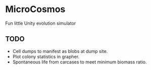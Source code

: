 # MicroCosmos
Fun little Unity evolution simulator


TODO
---
 - Cell dumps to manifest as blobs at dump site.
 - Plot colony statistics in grapher.
 - Spontaneous life from carcases to meet minimum biomass ratio.